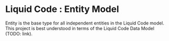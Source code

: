 # Liquid Code : Entity Model

Entity is the base type for all independent entities in the Liquid Code model. This project is best understood in terms of the Liquid Code Data Model (TODO: link).
